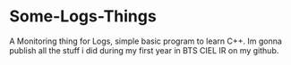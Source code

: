 # Some-Logs-Things
A Monitoring thing for Logs, simple basic program to learn C++. Im gonna publish all the stuff i did during my first year in BTS CIEL IR on my github.
